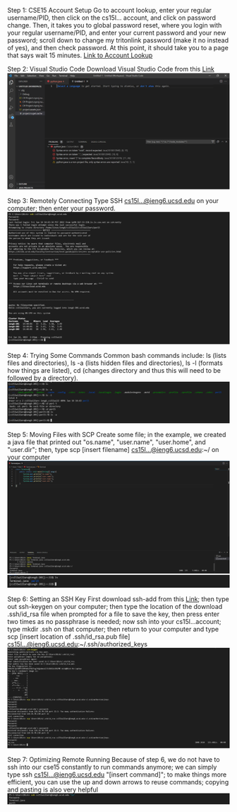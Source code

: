 Step 1: CSE15 Account Setup
Go to account lookup, enter your regular username/PID, then click on the cs15l... account, and click on password change. Then, it takes you to global password reset, where you login with your regular username/PID, and enter your current password and your new password; scroll down to change my tritonlink password (make it no instead of yes), and then check password. At this point, it should take you to a page that says wait 15 minutes.
[Link to Account Lookup](https://sdacs.ucsd.edu/~icc/index.php)

Step 2: Visual Studio Code
Download Visual Studio Code from this [Link](https://code.visualstudio.com/Download)
![VSCodePicture](VSCODE.png)

Step 3: Remotely Connecting
Type SSH cs15l...@ieng6.ucsd.edu on your computer; then enter your password. 
![RemoteConnectPicture](RemoteConnection.png)

Step 4: Trying Some Commands
Common bash commands include: ls (lists files and directories), ls -a (lists hidden files and directories), ls -l (formats how things are listed), cd (changes directory and thus this will need to be followed by a directory).
![TryingCommandsPicture](Commands.png)

Step 5: Moving Files with SCP
Create some file; in the example, we created a java file that printed out "os.name", "user.name", "user.home", and "user.dir"; then, type scp [insert filename] cs15l...@ieng6.ucsd.edu:~/ on your computer
![SCPPicture](SCP.png)
![SCPOutputPicture](SCPC.png)

Step 6: Setting an SSH Key
First download ssh-add from this [Link](https://docs.microsoft.com/en-us/windows-server/administration/openssh/openssh_keymanagement#user-key-generation); then type out ssh-keygen on your computer; then type the location of the download .ssh/id_rsa file when prompted for a file to save the key, then press enter two times as no passphrase is needed; now ssh into your cs15l...account; type mkdir .ssh on that computer; then return to your computer and type scp [insert location of .ssh/id_rsa.pub file] cs15l...@ieng6.ucsd.edu:~/.ssh/authorized_keys
![keygenPicture](keygen.png)

Step 7: Optimizing Remote Running
Because of step 6, we do not have to ssh into our cse15 constantly to run commands anymore; we can simply type ssh cs15l...@ieng6.ucsd.edu "[insert command]"; to make things more efficient, you can use the up and down arrows to reuse commands; copying and pasting is also very helpful
![OptimizingPicture](Optimizing.png)
